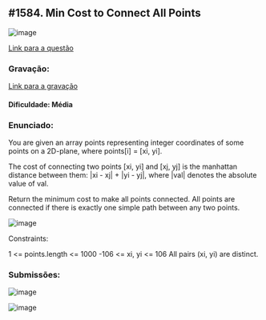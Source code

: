 ## #1584. Min Cost to Connect All Points

![image](https://github.com/user-attachments/assets/7f85ff7d-7954-4e30-87bf-c08735d23d6a)

[Link para a questão](https://leetcode.com/problems/min-cost-to-connect-all-points/description/)

### Gravação:

[Link para a gravação]()

#### Dificuldade: Média

### Enunciado:

You are given an array points representing integer coordinates of some points on a 2D-plane, where points[i] = [xi, yi].

The cost of connecting two points [xi, yi] and [xj, yj] is the manhattan distance between them: |xi - xj| + |yi - yj|, where |val| denotes the absolute value of val.

Return the minimum cost to make all points connected. All points are connected if there is exactly one simple path between any two points.

![image](https://github.com/user-attachments/assets/26ac6f45-8cc5-4c66-af5e-eaed34912b2d)

Constraints:

1 <= points.length <= 1000
-106 <= xi, yi <= 106
All pairs (xi, yi) are distinct.

### Submissões: 

![image](https://github.com/user-attachments/assets/36587423-b92d-43f1-bb9e-310bd9de1cfe)

![image](https://github.com/user-attachments/assets/1193a31f-2acb-4ec4-9277-abf570b7ab9c)

